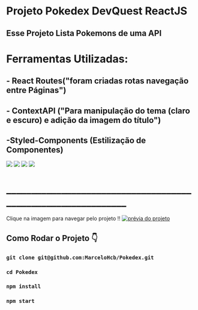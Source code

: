 # Projeto Pokedex DevQuest ReactJS

## Esse Projeto Lista Pokemons de uma API
# Ferramentas Utilizadas: 
## - React Routes("foram criadas rotas navegação entre Páginas")   
## - ContextAPI ("Para manipulação do tema (claro e escuro) e adição da imagem do título")
## -Styled-Components (Estilização de Componentes)
<img src="https://img.shields.io/badge/styled--components-DB7093?style=for-the-badge&logo=styled-components&logoColor=white"> <img src="https://img.shields.io/badge/React-20232A?style=for-the-badge&logo=react&logoColor=61DAFB"> <img src="https://img.shields.io/badge/CSS-239120?&style=for-the-badge&logo=css3&logoColor=white"> <img src="https://img.shields.io/badge/React_Router-CA4245?style=for-the-badge&logo=react-router&logoColor=white">
 # _____________________________________________________________
 Clique na imagem para navegar pelo projeto !!
[<img src="./Poke.gif" alt="prévia do projeto">](https://mclopoke.netlify.app/)

## Como Rodar o Projeto 👇
### `git clone git@github.com:MarceloHcb/Pokedex.git`
### `cd Pokedex`
### `npm install`
### `npm start`
